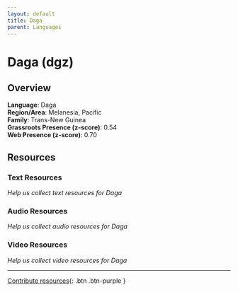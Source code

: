 ```yaml
---
layout: default
title: Daga
parent: Languages
---
```


# Daga (dgz)

## Overview

**Language**: Daga  
**Region/Area**: Melanesia, Pacific  
**Family**: Trans-New Guinea  
**Grassroots Presence (z-score)**: 0.54  
**Web Presence (z-score)**: 0.70  

## Resources

### Text Resources
*Help us collect text resources for Daga*

### Audio Resources
*Help us collect audio resources for Daga*

### Video Resources
*Help us collect video resources for Daga*

---

[Contribute resources](https://forms.office.com/e/1SfLJx3u1r){: .btn .btn-purple }
